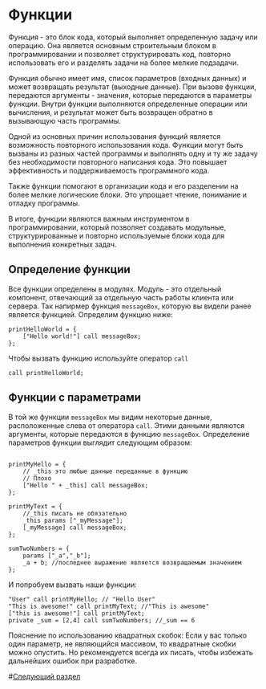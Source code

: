 
# Функции

Функция - это блок кода, который выполняет определенную задачу или операцию. Она является основным строительным блоком в программировании и позволяет структурировать код, повторно использовать его и разделять задачи на более мелкие подзадачи.

Функция обычно имеет имя, список параметров (входных данных) и может возвращать результат (выходные данные). При вызове функции, передаются аргументы - значения, которые передаются в параметры функции. Внутри функции выполняются определенные операции или вычисления, и результат может быть возвращен обратно в вызывающую часть программы.

Одной из основных причин использования функций является возможность повторного использования кода. Функции могут быть вызваны из разных частей программы и выполнять одну и ту же задачу без необходимости повторного написания кода. Это повышает эффективность и поддерживаемость программного кода.

Также функции помогают в организации кода и его разделении на более мелкие логические блоки. Это упрощает чтение, понимание и отладку программы.

В итоге, функции являются важным инструментом в программировании, который позволяет создавать модульные, структурированные и повторно используемые блоки кода для выполнения конкретных задач.

## Определение функции
Все функции определены в модулях. 
Модуль - это отдельный компонент, отвечающий за отдельную часть работы клиента или сервера. Так напирмер функция `messageBox`, которую вы видели ранее является функцией.
Определим функцию ниже:

```sqf
printHelloWorld = {
	["Hello world!"] call messageBox;
};
```

Чтобы вызвать функцию используйте оператор `call`

```sqf
call printHelloWorld;
```

## Функции с параметрами
В той же функции `messageBox` мы видим некоторые данные, расположенные слева от оператора `call`. Этими данными являются аргументы, которые передаются в функцию `messageBox`. Определение параметров функции выглядит следующим образом:

```sqf

printMyHello = {
	// _this это любые данные переданные в функцию
	// Плохо
	["Hello " + _this] call messageBox;
};

printMyText = {
	//_this писать не обязательно
	_this params ["_myMessage"];
	[_myMessage] call messageBox;
};

sumTwoNumbers = {
	params ["_a","_b"];
	_a + b; //последнее выражение является возвращаемым значением
};
```
И попробуем вызвать наши функции:

```sqf
"User" call printMyHello; // "Hello User"
"This is awesome!" call printMyText; //"This is awesome"
["this is awesome!"] call printMyText;
private _sum = [2,4] call sumTwoNumbers; //_sum == 6
```

Пояснение по использованию квадратных скобок:
Если у вас только один параметр, не являющийся массивом, то квадратные скобки можно опустить. Но рекомендуется всегда их писать, чтобы избежать дальнейших ошибок при разработке.

#[Следующий раздел](Arrays.md)